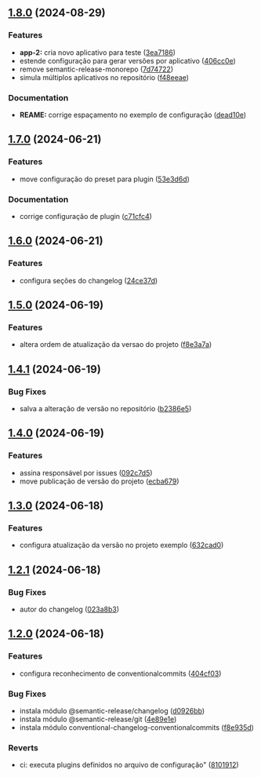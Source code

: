 ## [1.8.0](https://github.com/renebentes/semantic-release/compare/v1.7.0...v1.8.0) (2024-08-29)

### Features

* **app-2:** cria novo aplicativo para teste ([3ea7186](https://github.com/renebentes/semantic-release/commit/3ea71860969c2fc086d97fcc52ffdcbf362ac63b))
* estende configuração para gerar versões por aplicativo ([406cc0e](https://github.com/renebentes/semantic-release/commit/406cc0ecbbc8a56c7e2fab8ca970a4a42e25af1d))
* remove semantic-release-monorepo ([7d74722](https://github.com/renebentes/semantic-release/commit/7d747226f26771468202ddeb66acbbfee727ea7b))
* simula múltiplos aplicativos no repositório ([f48eeae](https://github.com/renebentes/semantic-release/commit/f48eeae6f32b0dc679bf5eb0afddf71318d00dba))

### Documentation

* **REAME:** corrige espaçamento no exemplo de configuração ([dead10e](https://github.com/renebentes/semantic-release/commit/dead10e2860b66e9d29ac9a8282e6e62df88a4f1))

## [1.7.0](https://github.com/renebentes/semantic-release/compare/v1.6.0...v1.7.0) (2024-06-21)

### Features

* move configuração do preset para plugin ([53e3d6d](https://github.com/renebentes/semantic-release/commit/53e3d6d629a0f9fd68e50a27d3a19f19b72245a9))

### Documentation

* corrige configuração de plugin ([c71cfc4](https://github.com/renebentes/semantic-release/commit/c71cfc459ab8c383d0aca050d0319f4b4349fe05))

## [1.6.0](https://github.com/renebentes/semantic-release/compare/v1.5.0...v1.6.0) (2024-06-21)

### Features

* configura seções do changelog ([24ce37d](https://github.com/renebentes/semantic-release/commit/24ce37de748302335d25867cfc4e185cad01e163))

## [1.5.0](https://github.com/renebentes/semantic-release/compare/v1.4.1...v1.5.0) (2024-06-19)

### Features

* altera ordem de atualização da versao do projeto ([f8e3a7a](https://github.com/renebentes/semantic-release/commit/f8e3a7af579cb96295873100d1618df69a693d89))

## [1.4.1](https://github.com/renebentes/semantic-release/compare/v1.4.0...v1.4.1) (2024-06-19)

### Bug Fixes

* salva a alteração de versão no repositório ([b2386e5](https://github.com/renebentes/semantic-release/commit/b2386e52b7d3820564c716cb26cd1f8f6d015a9d))

## [1.4.0](https://github.com/renebentes/semantic-release/compare/v1.3.0...v1.4.0) (2024-06-19)

### Features

* assina responsável por issues ([092c7d5](https://github.com/renebentes/semantic-release/commit/092c7d5121d640141292902e47717c77ec9cadaa))
* move publicação de versão do projeto ([ecba679](https://github.com/renebentes/semantic-release/commit/ecba679bfe2ab7a849fe505efdee33f37142b1e8))

## [1.3.0](https://github.com/renebentes/semantic-release/compare/v1.2.1...v1.3.0) (2024-06-18)

### Features

* configura atualização da versão no projeto exemplo ([632cad0](https://github.com/renebentes/semantic-release/commit/632cad0cfb8e663083465fc9ceba35fdb3c3c590))

## [1.2.1](https://github.com/renebentes/semantic-release/compare/v1.2.0...v1.2.1) (2024-06-18)

### Bug Fixes

* autor do changelog ([023a8b3](https://github.com/renebentes/semantic-release/commit/023a8b3a01b903328efc7f5001adfa5b5dee13e1))

## [1.2.0](https://github.com/renebentes/semantic-release/compare/v1.1.0...v1.2.0) (2024-06-18)

### Features

* configura reconhecimento de conventionalcommits ([404cf03](https://github.com/renebentes/semantic-release/commit/404cf0369120722bd3b3d26c44abdf7af149b265))

### Bug Fixes

* instala módulo @semantic-release/changelog ([d0926bb](https://github.com/renebentes/semantic-release/commit/d0926bb9debd768cbc103268782c574ad2eb5db6))
* instala módulo @semantic-release/git ([4e89e1e](https://github.com/renebentes/semantic-release/commit/4e89e1edfc902db2a1173c3f3dd42b5334f01479))
* instala módulo conventional-changelog-conventionalcommits ([f8e935d](https://github.com/renebentes/semantic-release/commit/f8e935de2e912840bebf12ae40bea8a37120bc5a))

### Reverts

* ci: executa plugins definidos no arquivo de configuração" ([8101912](https://github.com/renebentes/semantic-release/commit/81019127790b3798a652fa1b3c1e8ae10bafa48f))
